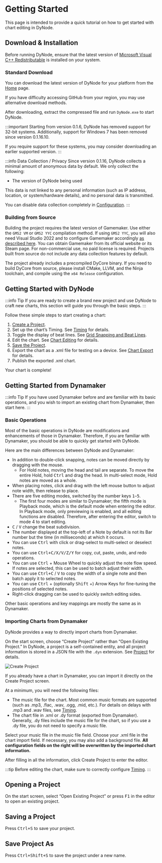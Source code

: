 # Getting Started

This page is intended to provide a quick tutorial on how to get started with chart editing in DyNode.

## Download & Installation

Before running DyNode, ensure that the latest version of [Microsoft Visual C++ Redistributable](https://aka.ms/vs/17/release/vc_redist.x64.exe) is installed on your system.

### Standard Download

You can download the latest version of DyNode for your platform from the [Home](/en/index.md) page.

If you have difficulty accessing GitHub from your region, you may use alternative download methods.

After downloading, extract the compressed file and run `DyNode.exe` to start DyNode.

:::important
Starting from version 0.1.6, DyNode has removed support for 32-bit systems. Additionally, support for Windows 7 has been removed since version 0.1.16.10.

If you require support for these systems, you may consider downloading an earlier supported version.
:::

:::info Data Collection / Privacy
Since version 0.1.16, DyNode collects a minimal amount of anonymous data by default. We only collect the following:
- The version of DyNode being used

This data is not linked to any personal information (such as IP address, location, or system/hardware details), and no personal data is transmitted.

You can disable data collection completely in [Configuration](configuration.md).
:::

### Building from Source

Building the project requires the latest version of Gamemaker. Use either the `GMS2 VM` or `GMS2 YYC` compilation method. If using `GMS2 YYC`, you will also need Visual Studio 2022 and to configure Gamemaker accordingly [as described here](https://help.gamemaker.io/hc/en-us/articles/235186048-Setting-Up-For-Windows). You can obtain Gamemaker from its official website or its Steam page. For non-commercial use, no paid license is required. Projects built from source do not include any data collection features by default.

The project already includes a precompiled DyCore binary. If you need to build DyCore from source, please install CMake, LLVM, and the Ninja toolchain, and compile using the `x64 Release` configuration.

## Getting Started with DyNode

:::info Tip
If you are ready to create a brand new project and use DyNode to craft new charts, this section will guide you through the basic steps.
:::

Follow these simple steps to start creating a chart:

1. [Create a Project](project.md#creating-a-new-project).
2. Set up the chart’s Timing. See [Timing](timing.md) for details.
3. Toggle the display of beat lines. See [Grid Snapping and Beat Lines](edit.md#grid-snapping-and-beat-lines).
4. Edit the chart. See [Chart Editing](edit.md) for details.
5. [Save the Project](project.md#saving-a-project).
6. Export the chart as a .xml file for testing on a device. See [Chart Export](export.md) for details.
7. Publish the exported .xml chart.

Your chart is complete!

## Getting Started from Dynamaker

:::info Tip
If you have used Dynamaker before and are familiar with its basic operations, and you wish to import an existing chart from Dynamaker, then start here.
:::

### Basic Operations

Most of the basic operations in DyNode are modifications and enhancements of those in Dynamaker. Therefore, if you are familiar with Dynamaker, you should be able to quickly get started with DyNode.

Here are the main differences between DyNode and Dynamaker:

- In addition to double-click snapping, notes can be moved directly by dragging with the mouse.
  - For Hold notes, moving the head and tail are separate. To move the entire Hold, hold <kbd>Ctrl</kbd> and drag the head. In multi-select mode, Hold notes are moved as a whole.
- When placing notes, click and drag with the left mouse button to adjust note width, then release to place.
- There are five editing modes, switched by the number keys <kbd>1</kbd>–<kbd>5</kbd>.
  - The first four modes are similar to Dynamaker; the fifth mode is Playback mode, which is the default mode when entering the editor. In Playback mode, only previewing is enabled, and all editing functions are disabled. Therefore, after entering the editor, switch to mode 4 to start editing.
- <kbd>C</kbd> / <kbd>V</kbd> change the beat subdivision.
- The number displayed at the top-left of a Note by default is not its Bar number but the time (in milliseconds) at which it occurs.
- You can use <kbd>Ctrl</kbd> with click or drag-select to multi-select or deselect notes.
- You can use <kbd>Ctrl+C/X/V/Z/Y</kbd> for copy, cut, paste, undo, and redo operations.
- You can use <kbd>Ctrl</kbd> + Mouse Wheel to quickly adjust the note flow speed. If notes are selected, this can be used to batch adjust their width.
- You can use <kbd>Ctrl+C</kbd> / <kbd>V</kbd> to copy the width of a single note and then batch apply it to selected notes.
- You can use <kbd>Ctrl</kbd> + (optionally <kbd>Shift</kbd> +) Arrow Keys for fine-tuning the positions of selected notes.
- Right-click dragging can be used to quickly switch editing sides.

Other basic operations and key mappings are mostly the same as in Dynamaker.

### Importing Charts from Dynamaker

DyNode provides a way to directly import charts from Dynamaker.

On the start screen, choose “Create Project” rather than “Open Existing Project.” In DyNode, a project is a self-contained entity, and all project information is stored in a JSON file with the `.dyn` extension. See [Project](project.md) for details.

![Create Project](project_create.png)

If you already have a chart in Dynamaker, you can import it directly on the Create Project screen.

At a minimum, you will need the following files:

- The music file for the chart. Most common music formats are supported (such as .mp3, .flac, .wav, .ogg, .mid, etc.). For details on delays with .mp3 and .wav files, see [Timing](timing.md#mp3-and-wav-delay-handling-in-0-1-5-and-later).
- The chart file in .xml or .dy format (exported from Dynamaker). Generally, .dy files include the music file for the chart, so if you use a .dy file, you do not need to specify a music file.

Select your music file in the music file field. Choose your .xml file in the chart import field. If necessary, you may also add a background file. **All configuration fields on the right will be overwritten by the imported chart information.**

After filling in all the information, click Create Project to enter the editor.

:::tip
Before editing the chart, make sure to correctly configure [Timing](timing.md).
:::

## Opening a Project

On the start screen, select “Open Existing Project” or press <kbd>F1</kbd> in the editor to open an existing project.

## Saving a Project

Press <kbd>Ctrl+S</kbd> to save your project.

## Save Project As

Press <kbd>Ctrl+Shift+S</kbd> to save the project under a new name.
